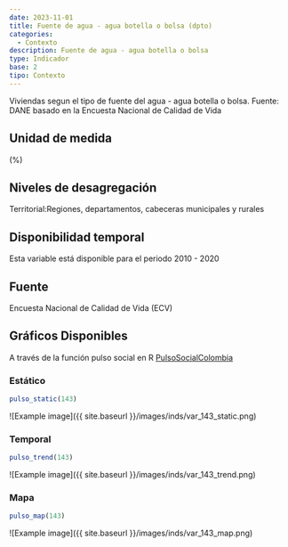 ```yaml
---
date: 2023-11-01
title: Fuente de agua - agua botella o bolsa (dpto)
categories:
  - Contexto
description: Fuente de agua - agua botella o bolsa
type: Indicador
base: 2
tipo: Contexto
--- 
```


Viviendas segun el tipo de fuente del agua - agua botella o bolsa.
Fuente: DANE basado en la Encuesta Nacional de Calidad de Vida

## Unidad de medida
(%)

## Niveles de desagregación
Territorial:Regiones, departamentos, cabeceras municipales y rurales

## Disponibilidad temporal
Esta variable está disponible para el periodo 2010 - 2020

## Fuente
Encuesta Nacional de Calidad de Vida (ECV)

## Gráficos Disponibles

A través de la función pulso social en R [PulsoSocialColombia](https://github.com/pulsosocialcolombia/PulsoSocialColombia)

### Estático

``` R
pulso_static(143)
```

![Example image]({{ site.baseurl }}/images/inds/var_143_static.png)

### Temporal

``` R
pulso_trend(143)
```

![Example image]({{ site.baseurl }}/images/inds/var_143_trend.png)

### Mapa

``` R
pulso_map(143)
```

![Example image]({{ site.baseurl }}/images/inds/var_143_map.png)